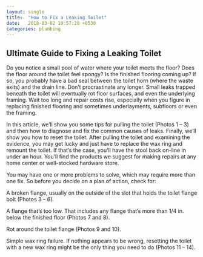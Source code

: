 ```yaml
---
layout: single
title:  "How to Fix a Leaking Toilet"
date:   2018-03-02 19:57:28 +0530
categories: plumbing
---
```

Ultimate Guide to Fixing a Leaking Toilet
--

Do you notice a small pool of water where your toilet meets the floor? Does the floor around the toilet feel spongy? Is the finished flooring coming up? If so, you probably have a bad seal between the toilet horn (where the waste exits) and the drain line. Don’t procrastinate any longer. Small leaks trapped beneath the toilet will eventually rot floor surfaces, and even the underlying framing. Wait too long and repair costs rise, especially when you figure in replacing finished flooring and sometimes underlayments, subfloors or even the framing.


In this article, we’ll show you some tips for pulling the toilet (Photos 1 – 3) and then how to diagnose and fix the common causes of leaks. Finally, we’ll show you how to reset the toilet. After pulling the toilet and examining the evidence, you may get lucky and just have to replace the wax ring and remount the toilet. If that’s the case, you’ll have the stool back on-line in under an hour. You’ll find the products we suggest for making repairs at any home center or well-stocked hardware store.

You may have one or more problems to solve, which may require more than one fix. So before you decide on a plan of action, check for:

A broken flange, usually on the outside of the slot that holds the toilet flange bolt (Photos 3 – 6).

A flange that’s too low. That includes any flange that’s more than 1/4 in. below the finished floor (Photos 7 and 8).

Rot around the toilet flange (Photos 9 and 10).

Simple wax ring failure. If nothing appears to be wrong, resetting the toilet with a new wax ring might be the only thing you need to do (Photos 11 – 14).
